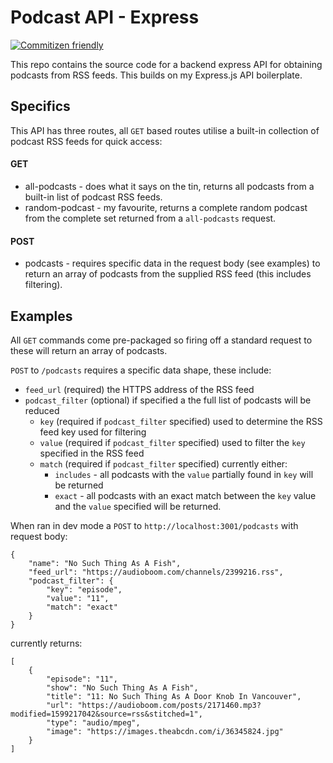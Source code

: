 # Podcast API - Express
[![Commitizen friendly](https://img.shields.io/badge/commitizen-friendly-brightgreen.svg)](http://commitizen.github.io/cz-cli/)

This repo contains the source code for a backend express API for obtaining podcasts from RSS feeds. This builds on my Express.js API boilerplate.

## Specifics

This API has three routes, all `GET` based routes utilise a built-in collection of podcast RSS feeds for quick access:

#### GET
- all-podcasts - does what it says on the tin, returns all podcasts from a built-in list of podcast RSS feeds.
- random-podcast - my favourite, returns a complete random podcast from the complete set returned from a `all-podcasts` request.

#### POST
- podcasts - requires specific data in the request body (see examples) to return an array of podcasts from the supplied RSS feed (this includes filtering).

## Examples

All `GET` commands come pre-packaged so firing off a standard request to these will return an array of podcasts.

`POST` to `/podcasts` requires a specific data shape, these include:
- `feed_url` (required) the HTTPS address of the RSS feed
- `podcast_filter` (optional) if specified a the full list of podcasts will be reduced
  - `key` (required if `podcast_filter` specified) used to determine the RSS feed key used for filtering
  - `value` (required if `podcast_filter` specified) used to filter the `key` specified in the RSS feed 
  - `match` (required if `podcast_filter` specified) currently either:
    - `includes` - all podcasts with the `value` partially found in `key` will be returned
    - `exact` - all podcasts with an exact match between the `key` value and the `value` specified will be returned.

When ran in dev mode a `POST` to `http://localhost:3001/podcasts` with request body:
```
{ 
    "name": "No Such Thing As A Fish",
    "feed_url": "https://audioboom.com/channels/2399216.rss",
    "podcast_filter": {
        "key": "episode",
        "value": "11",
        "match": "exact"
    }
}
```

currently returns:

```
[
    {
        "episode": "11",
        "show": "No Such Thing As A Fish",
        "title": "11: No Such Thing As A Door Knob In Vancouver",
        "url": "https://audioboom.com/posts/2171460.mp3?modified=1599217042&source=rss&stitched=1",
        "type": "audio/mpeg",
        "image": "https://images.theabcdn.com/i/36345824.jpg"
    }
]
```